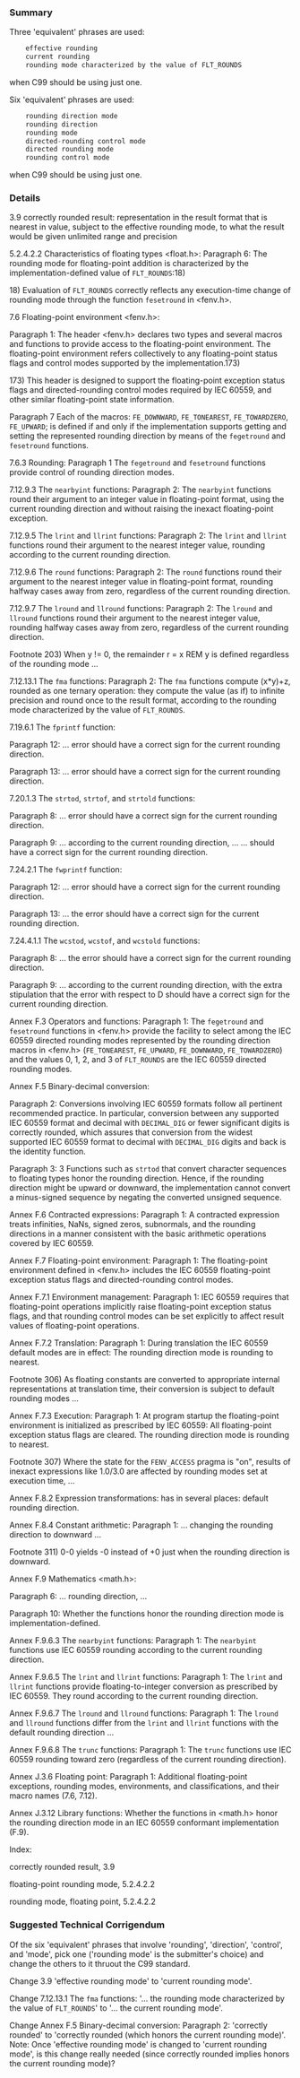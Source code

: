 ### Summary

Three 'equivalent' phrases are used:

```c
    effective rounding
    current rounding
    rounding mode characterized by the value of FLT_ROUNDS
```

when C99 should be using just one.

Six 'equivalent' phrases are used:

```c
    rounding direction mode
    rounding direction
    rounding mode
    directed-rounding control mode
    directed rounding mode
    rounding control mode
```

when C99 should be using just one.

### Details

3.9 correctly rounded result: representation in the result format that is
nearest in value, subject to the effective rounding mode, to what the result
would be given unlimited range and precision

5.2.4.2.2 Characteristics of floating types \<float.h\>: Paragraph 6: The
rounding mode for floating-point addition is characterized by the
implementation-defined value of `FLT_ROUNDS`:18)

18\) Evaluation of `FLT_ROUNDS` correctly reflects any execution-time change of
rounding mode through the function `fesetround` in \<fenv.h\>.

7.6 Floating-point environment \<fenv.h\>:

Paragraph 1: The header \<fenv.h\> declares two types and several macros and
functions to provide access to the floating-point environment. The
floating-point environment refers collectively to any floating-point status
flags and control modes supported by the implementation.173)

173\) This header is designed to support the floating-point exception status
flags and directed-rounding control modes required by IEC 60559, and other
similar floating-point state information.

Paragraph 7 Each of the macros: `FE_DOWNWARD`, `FE_TONEAREST`, `FE_TOWARDZERO`,
`FE_UPWARD`; is defined if and only if the implementation supports getting and
setting the represented rounding direction by means of the `fegetround` and
`fesetround` functions.

7.6.3 Rounding: Paragraph 1 The `fegetround` and `fesetround` functions provide
control of rounding direction modes.

7.12.9.3 The `nearbyint` functions: Paragraph 2: The `nearbyint` functions round
their argument to an integer value in floating-point format, using the current
rounding direction and without raising the inexact floating-point exception.

7.12.9.5 The `lrint` and `llrint` functions: Paragraph 2: The `lrint` and
`llrint` functions round their argument to the nearest integer value, rounding
according to the current rounding direction.

7.12.9.6 The `round` functions: Paragraph 2: The `round` functions round their
argument to the nearest integer value in floating-point format, rounding halfway
cases away from zero, regardless of the current rounding direction.

7.12.9.7 The `lround` and `llround` functions: Paragraph 2: The `lround` and
`llround` functions round their argument to the nearest integer value, rounding
halfway cases away from zero, regardless of the current rounding direction.

Footnote 203\) When y !\= 0, the remainder r \= x REM y is defined regardless of
the rounding mode ...

7.12.13.1 The `fma` functions: Paragraph 2: The `fma` functions compute
(x\*y)\+z, rounded as one ternary operation: they compute the value (as if) to
infinite precision and round once to the result format, according to the
rounding mode characterized by the value of `FLT_ROUNDS`.

7.19.6.1 The `fprintf` function:

Paragraph 12: ... error should have a correct sign for the current rounding
direction.

Paragraph 13: ... error should have a correct sign for the current rounding
direction.

7.20.1.3 The `strtod`, `strtof`, and `strtold` functions:

Paragraph 8: ... error should have a correct sign for the current rounding
direction.

Paragraph 9: ... according to the current rounding direction, ... ... should
have a correct sign for the current rounding direction.

7.24.2.1 The `fwprintf` function:

Paragraph 12: ... error should have a correct sign for the current rounding
direction.

Paragraph 13: ... the error should have a correct sign for the current rounding
direction.

7.24.4.1.1 The `wcstod`, `wcstof`, and `wcstold` functions:

Paragraph 8: ... the error should have a correct sign for the current rounding
direction.

Paragraph 9: ... according to the current rounding direction, with the extra
stipulation that the error with respect to D should have a correct sign for the
current rounding direction.

Annex F.3 Operators and functions: Paragraph 1: The `fegetround` and
`fesetround` functions in \<fenv.h\> provide the facility to select among the
IEC 60559 directed rounding modes represented by the rounding direction macros
in \<fenv.h\> (`FE_TONEAREST`, `FE_UPWARD`, `FE_DOWNWARD`, `FE_TOWARDZERO`) and
the values 0, 1, 2, and 3 of `FLT_ROUNDS` are the IEC 60559 directed rounding
modes.

Annex F.5 Binary-decimal conversion:

Paragraph 2: Conversions involving IEC 60559 formats follow all pertinent
recommended practice. In particular, conversion between any supported IEC 60559
format and decimal with `DECIMAL_DIG` or fewer significant digits is correctly
rounded, which assures that conversion from the widest supported IEC 60559
format to decimal with `DECIMAL_DIG` digits and back is the identity function.

Paragraph 3: 3 Functions such as `strtod` that convert character sequences to
floating types honor the rounding direction. Hence, if the rounding direction
might be upward or downward, the implementation cannot convert a minus-signed
sequence by negating the converted unsigned sequence.

Annex F.6 Contracted expressions: Paragraph 1: A contracted expression treats
infinities, NaNs, signed zeros, subnormals, and the rounding directions in a
manner consistent with the basic arithmetic operations covered by IEC 60559\.

Annex F.7 Floating-point environment: Paragraph 1: The floating-point
environment defined in \<fenv.h\> includes the IEC 60559 floating-point
exception status flags and directed-rounding control modes.

Annex F.7.1 Environment management: Paragraph 1: IEC 60559 requires that
floating-point operations implicitly raise floating-point exception status
flags, and that rounding control modes can be set explicitly to affect result
values of floating-point operations.

Annex F.7.2 Translation: Paragraph 1: During translation the IEC 60559 default
modes are in effect: The rounding direction mode is rounding to nearest.

Footnote 306\) As floating constants are converted to appropriate internal
representations at translation time, their conversion is subject to default
rounding modes ...

Annex F.7.3 Execution: Paragraph 1: At program startup the floating-point
environment is initialized as prescribed by IEC 60559: All floating-point
exception status flags are cleared. The rounding direction mode is rounding to
nearest.

Footnote 307\) Where the state for the `FENV_ACCESS` pragma is "on", results of
inexact expressions like 1.0/3.0 are affected by rounding modes set at execution
time, ...

Annex F.8.2 Expression transformations: has in several places: default rounding
direction.

Annex F.8.4 Constant arithmetic: Paragraph 1: ... changing the rounding
direction to downward ...

Footnote 311\) 0-0 yields -0 instead of \+0 just when the rounding direction is
downward.

Annex F.9 Mathematics \<math.h\>:

Paragraph 6: ... rounding direction, ...

Paragraph 10: Whether the functions honor the rounding direction mode is
implementation-defined.

Annex F.9.6.3 The `nearbyint` functions: Paragraph 1: The `nearbyint` functions
use IEC 60559 rounding according to the current rounding direction.

Annex F.9.6.5 The `lrint` and `llrint` functions: Paragraph 1: The `lrint` and
`llrint` functions provide floating-to-integer conversion as prescribed by IEC
60559\. They round according to the current rounding direction.

Annex F.9.6.7 The `lround` and `llround` functions: Paragraph 1: The `lround`
and `llround` functions differ from the `lrint` and `llrint` functions with the
default rounding direction ...

Annex F.9.6.8 The `trunc` functions: Paragraph 1: The `trunc` functions use IEC
60559 rounding toward zero (regardless of the current rounding direction).

Annex J.3.6 Floating point: Paragraph 1: Additional floating-point exceptions,
rounding modes, environments, and classifications, and their macro names (7.6,
7.12).

Annex J.3.12 Library functions: Whether the functions in \<math.h\> honor the
rounding direction mode in an IEC 60559 conformant implementation (F.9).

Index:

correctly rounded result, 3.9

floating-point rounding mode, 5.2.4.2.2

rounding mode, floating point, 5.2.4.2.2

### Suggested Technical Corrigendum

Of the six 'equivalent' phrases that involve 'rounding', 'direction', 'control',
and 'mode', pick one ('rounding mode' is the submitter's choice) and change the
others to it thruout the C99 standard.

Change 3.9 'effective rounding mode' to 'current rounding mode'.

Change 7.12.13.1 The `fma` functions: '... the rounding mode characterized by
the value of `FLT_ROUNDS`' to '... the current rounding mode'.

Change Annex F.5 Binary-decimal conversion: Paragraph 2: 'correctly rounded' to
'correctly rounded (which honors the current rounding mode)'. Note: Once
'effective rounding mode' is changed to 'current rounding mode', is this change
really needed (since correctly rounded implies honors the current rounding
mode)?
